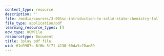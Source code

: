 ```yaml
---
content_type: resource
description: ''
file: /media/courses/3-091sc-introduction-to-solid-state-chemistry-fall-2010/61d9987c8f6b5f7f413060da5c70ae89_2eLeU6-0W7E.pdf
file_type: application/pdf
learning_resource_types: []
ocw_type: OCWFile
resourcetype: Document
title: 3play pdf file
uid: 61d9987c-8f6b-5f7f-4130-60da5c70ae89
---
```

